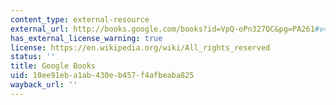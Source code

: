 ```yaml
---
content_type: external-resource
external_url: http://books.google.com/books?id=VpQ-oPn327QC&pg=PA261#v=onepage
has_external_license_warning: true
license: https://en.wikipedia.org/wiki/All_rights_reserved
status: ''
title: Google Books
uid: 10ee91eb-a1ab-430e-b457-f4afbeaba825
wayback_url: ''
---
```

